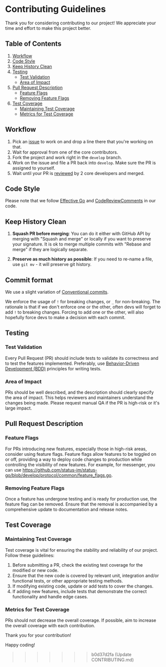 # Contributing Guidelines

Thank you for considering contributing to our project! We appreciate your time and effort to make this project better.

## Table of Contents
1. [Workflow](#workflow)
2. [Code Style](#code-style)
3. [Keep History Clean](#keep-history-clean)
4. [Testing](#testing)
   - [Test Validation](#test-validation)
   - [Area of Impact](#area-of-impact)
5. [Pull Request Description](#pull-request-description)
   - [Feature Flags](#feature-flags)
   - [Removing Feature Flags](#removing-feature-flags)
6. [Test Coverage](#test-coverage)
   - [Maintaining Test Coverage](#maintaining-test-coverage)
   - [Metrics for Test Coverage](#metrics-for-test-coverage)

## Workflow

1. Pick an [issue](https://github.com/status-im/status-go/issues) to work on and drop a line there that you're working on that.
2. Wait for approval from one of the core contributors.
3. Fork the project and work right in the `develop` branch.
4. Work on the issue and file a PR back into `develop`. Make sure the PR is assigned to yourself.
5. Wait until your PR is [reviewed](https://hackmd.io/s/B1AenvFU-) by 2 core developers and merged.

## Code Style

Please note that we follow [Effective Go](https://golang.org/doc/effective_go.html) and [CodeReviewComments](https://github.com/golang/go/wiki/CodeReviewComments) in our code.

## Keep History Clean

1. **Squash PR before merging**: You can do it either with GitHub API by merging with "Squash and merge" or locally if you want to preserve your signature. It is ok to merge multiple commits with "Rebase and merge" if they are logically separate.

2. **Preserve as much history as possible**: If you need to re-name a file, use `git mv` - it will preserve git history.

## Commit format

We use a slight variation of [Conventional commits](https://www.conventionalcommits.org/en/v1.0.0/).

We enforce the usage of `!` for breaking changes, or `_` for non-breaking. The rationale is that
if we don't enforce one or the other, often devs will forget to add `!` to breaking changes.
Forcing to add one or the other, will also hopefully force devs to make a decision with each commit.

## Testing

### Test Validation

Every Pull Request (PR) should include tests to validate its correctness and to test the features implemented. Preferably, use [Behavior-Driven Development (BDD)](https://en.wikipedia.org/wiki/Behavior-driven_development) principles for writing tests.

### Area of Impact

PRs should be well described, and the description should clearly specify the area of impact. This helps reviewers and maintainers understand the changes being made.
Please request manual QA if the PR is high-risk or it's large impact.

## Pull Request Description

### Feature Flags

For PRs introducing new features, especially those in high-risk areas, consider using feature flags. Feature flags allow features to be toggled on or off, providing a way to deploy code changes to production while controlling the visibility of new features.
For example, for messenger, you can use https://github.com/status-im/status-go/blob/develop/protocol/common/feature_flags.go.

### Removing Feature Flags

Once a feature has undergone testing and is ready for production use, the feature flag can be removed. Ensure that the removal is accompanied by a comprehensive update to documentation and release notes.

## Test Coverage

### Maintaining Test Coverage

Test coverage is vital for ensuring the stability and reliability of our project. Follow these guidelines:

1. Before submitting a PR, check the existing test coverage for the modified or new code.
2. Ensure that the new code is covered by relevant unit, integration and/or functional tests, or other appropriate testing methods.
3. If modifying existing code, update or add tests to cover the changes.
4. If adding new features, include tests that demonstrate the correct functionality and handle edge cases.

### Metrics for Test Coverage

PRs should not decrease the overall coverage. If possible, aim to increase the overall coverage with each contribution.

Thank you for your contribution!

Happy coding!
>>>>>>> b0d37d2fa (Update CONTRIBUTING.md)

